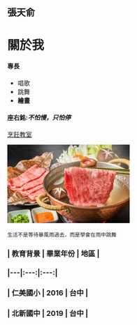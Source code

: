 ## 張天俞
# 關於我
#### 專長
- 唱歌
- 跳舞
- **繪畫**
#### 座右銘:*不怕慢，只怕停*
[烹飪教室](https://cookpad.com/tw)

![美食](美食.jpg)

```生活不是等待暴風雨過去，而是學會在雨中跳舞```

### | 教育背景 | 畢業年份 | 地區 |
### |---|:---:|:---:|
### | 仁美國小 | 2016 | 台中 |
### | 北新國中 | 2019 | 台中 |

